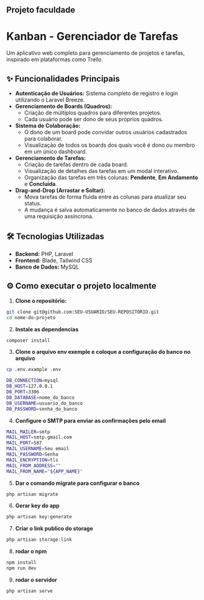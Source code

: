 ## Projeto faculdade

# Kanban - Gerenciador de Tarefas

Um aplicativo web completo para gerenciamento de projetos e tarefas, inspirado em plataformas como Trello.

## ✨ Funcionalidades Principais

-   **Autenticação de Usuários:** Sistema completo de registro e login utilizando o Laravel Breeze.
-   **Gerenciamento de Boards (Quadros):**
    -   Criação de múltiplos quadros para diferentes projetos.
    -   Cada usuário pode ser dono de seus próprios quadros.
-   **Sistema de Colaboração:**
    -   O dono de um board pode convidar outros usuários cadastrados para colaborar.
    -   Visualização de todos os boards dos quais você é dono ou membro em um único dashboard.
-   **Gerenciamento de Tarefas:**
    -   Criação de tarefas dentro de cada board.
    -   Visualização de detalhes das tarefas em um modal interativo.
    -   Organização das tarefas em três colunas: **Pendente**, **Em Andamento** e **Concluída**.
-   **Drag-and-Drop (Arrastar e Soltar):**
    -   Mova tarefas de forma fluida entre as colunas para atualizar seu status.
    -   A mudança é salva automaticamente no banco de dados através de uma requisição assíncrona.

## 🛠️ Tecnologias Utilizadas

-   **Backend:** PHP, Laravel
-   **Frontend:** Blade, Tailwind CSS
-   **Banco de Dados:** MySQL
  
## ⚙️ Como executar o projeto localmente

1. **Clone o repositório:**
```bash
git clone git@github.com:SEU-USUARIO/SEU-REPOSITORIO.git
cd nome-do-projeto
```

2. **Instale as dependencias**
```bash
composer install
```
3. **Clone o arquivo env exemple e coloque a configuração do banco no arquivo**
```bash
cp .env.example .env
```

```bash
DB_CONNECTION=mysql
DB_HOST=127.0.0.1
DB_PORT=3306
DB_DATABASE=nome_do_banco
DB_USERNAME=usuario_do_banco
DB_PASSWORD=senha_do_banco
```

4. **Configure o SMTP para enviar as confirmações pelo email**
```bash
MAIL_MAILER=smtp
MAIL_HOST=smtp.gmail.com
MAIL_PORT=587
MAIL_USERNAME=Seu email
MAIL_PASSWORD=Senha
MAIL_ENCRYPTION=tls
MAIL_FROM_ADDRESS=""
MAIL_FROM_NAME="${APP_NAME}"
```
5. **Dar o comando migrate para configurar o banco**
```bash
php artisan migrate
```
6. **Gerar key do app**
```bash
php artisan key:generate
```
7. **Criar o link publico do storage**
```bash
php artisan storage:link
```
8. **rodar o npm**
```bash
npm install
npm run dev
```
9. **rodar o servidor**
```bash
php artisan serve
```
